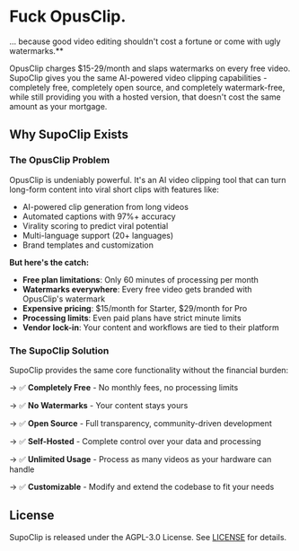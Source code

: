 # Fuck OpusClip.

... because good video editing shouldn't cost a fortune or come with ugly watermarks.**

OpusClip charges $15-29/month and slaps watermarks on every free video. SupoClip gives you the same AI-powered video clipping capabilities - completely free, completely open source, and completely watermark-free, while still providing you with a hosted version, that doesn't cost the same amount as your mortgage.

## Why SupoClip Exists

### The OpusClip Problem

OpusClip is undeniably powerful. It's an AI video clipping tool that can turn long-form content into viral short clips with features like:

- AI-powered clip generation from long videos
- Automated captions with 97%+ accuracy
- Virality scoring to predict viral potential
- Multi-language support (20+ languages)
- Brand templates and customization

**But here's the catch:**

- **Free plan limitations**: Only 60 minutes of processing per month
- **Watermarks everywhere**: Every free video gets branded with OpusClip's watermark
- **Expensive pricing**: $15/month for Starter, $29/month for Pro
- **Processing limits**: Even paid plans have strict minute limits
- **Vendor lock-in**: Your content and workflows are tied to their platform

### The SupoClip Solution

SupoClip provides the same core functionality without the financial burden:

→ ✅ **Completely Free** - No monthly fees, no processing limits

→ ✅ **No Watermarks** - Your content stays yours

→ ✅ **Open Source** - Full transparency, community-driven development

→ ✅ **Self-Hosted** - Complete control over your data and processing

→ ✅ **Unlimited Usage** - Process as many videos as your hardware can handle

→ ✅ **Customizable** - Modify and extend the codebase to fit your needs

## License

SupoClip is released under the AGPL-3.0 License. See [LICENSE](LICENSE) for details.
